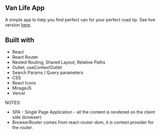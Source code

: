 ## Van Life App

A simple app to help you find perfect van for your perfect road tip. See live version [here](https://van-life-app.vercel.app).

## Built with

- React
- React Router
- Nested Routing, Shared Layout, Relative Paths
- Outlet, useContextOutlet
- Search Params / Query parameters
- CSS
- React Icons
- MirageJS
- Vercel

NOTES:
- SPA - Single Page Application - all the content is rendered on the client side (browser)
- BrowserRouter comes from react-router-dom, it is context provider for the router.